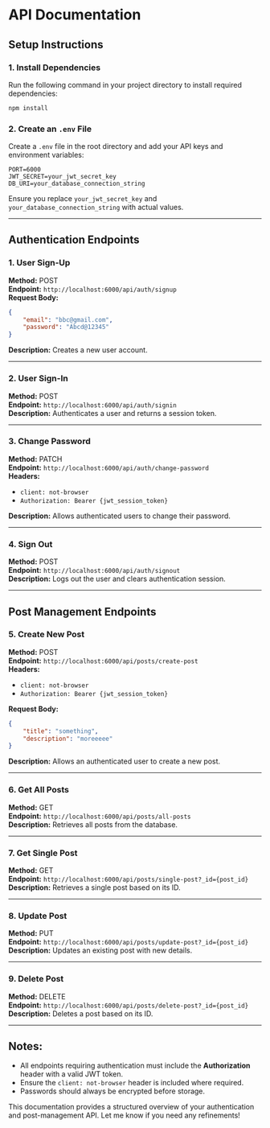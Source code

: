 # API Documentation

## Setup Instructions

### 1. Install Dependencies
Run the following command in your project directory to install required dependencies:
```sh
npm install
```

### 2. Create an `.env` File
Create a `.env` file in the root directory and add your API keys and environment variables:
```
PORT=6000
JWT_SECRET=your_jwt_secret_key
DB_URI=your_database_connection_string
```

Ensure you replace `your_jwt_secret_key` and `your_database_connection_string` with actual values.

---

## Authentication Endpoints

### 1. User Sign-Up
**Method:** POST  
**Endpoint:** `http://localhost:6000/api/auth/signup`  
**Request Body:**  
```json
{
    "email": "bbc@gmail.com",
    "password": "Abcd@12345"
}
```
**Description:** Creates a new user account.

---

### 2. User Sign-In
**Method:** POST  
**Endpoint:** `http://localhost:6000/api/auth/signin`  
**Description:** Authenticates a user and returns a session token.

---

### 3. Change Password
**Method:** PATCH  
**Endpoint:** `http://localhost:6000/api/auth/change-password`  
**Headers:**  
- `client: not-browser`  
- `Authorization: Bearer {jwt_session_token}`  

**Description:** Allows authenticated users to change their password.

---

### 4. Sign Out
**Method:** POST  
**Endpoint:** `http://localhost:6000/api/auth/signout`  
**Description:** Logs out the user and clears authentication session.

---

## Post Management Endpoints

### 5. Create New Post
**Method:** POST  
**Endpoint:** `http://localhost:6000/api/posts/create-post`  
**Headers:**  
- `client: not-browser`  
- `Authorization: Bearer {jwt_session_token}`  

**Request Body:**  
```json
{
    "title": "something",
    "description": "moreeeee"
}
```
**Description:** Allows an authenticated user to create a new post.

---

### 6. Get All Posts
**Method:** GET  
**Endpoint:** `http://localhost:6000/api/posts/all-posts`  
**Description:** Retrieves all posts from the database.

---

### 7. Get Single Post
**Method:** GET  
**Endpoint:** `http://localhost:6000/api/posts/single-post?_id={post_id}`  
**Description:** Retrieves a single post based on its ID.

---

### 8. Update Post
**Method:** PUT  
**Endpoint:** `http://localhost:6000/api/posts/update-post?_id={post_id}`  
**Description:** Updates an existing post with new details.

---

### 9. Delete Post
**Method:** DELETE  
**Endpoint:** `http://localhost:6000/api/posts/delete-post?_id={post_id}`  
**Description:** Deletes a post based on its ID.

---

## Notes:
- All endpoints requiring authentication must include the **Authorization** header with a valid JWT token.
- Ensure the `client: not-browser` header is included where required.
- Passwords should always be encrypted before storage.

This documentation provides a structured overview of your authentication and post-management API. Let me know if you need any refinements!

